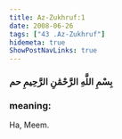 ```yaml
---
title: Az-Zukhruf:1
date: 2008-06-26
tags: ["43 .Az-Zukhruf"]
hidemeta: true 
ShowPostNavLinks: true 
---
```

### بِسْمِ اللَّهِ الرَّحْمَٰنِ الرَّحِيمِ حم
### meaning: 
Ha, Meem.
